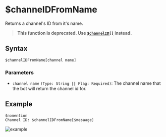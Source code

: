 # $channelDFromName
Returns a channel's ID from it's name.
> **This function is deprecated. Use [`$channelID[]`](/src/bdscript/channelIDComplex.md) instead.**
## Syntax
```
$channelIDFromName[channel name]
```
### Parameters
- `channel name` `(Type: String || Flag: Required)`: The channel name that the bot will return the channel id for.

## Example
```
$nomention
Channel ID: $channelIDFromName[$mesaage]
```
![example](https://user-images.githubusercontent.com/113303649/213234524-b2a9979d-9368-42ff-a4e7-428789e6bcde.png)

